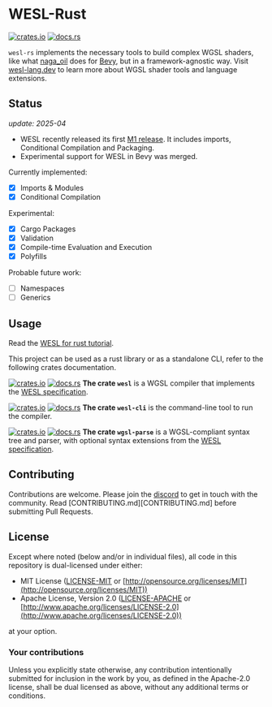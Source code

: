 # WESL-Rust

[![crates.io](https://img.shields.io/crates/v/wesl)][crates-io]
[![docs.rs](https://img.shields.io/docsrs/wesl)][docs-rs]

[crates-io]: https://crates.io/crates/wesl
[docs-rs]: https://docs.rs/wesl/
[wesl]: https://wesl-lang.dev/
[spec]: https://github.com/wgsl-tooling-wg/wesl-spec
[discord]: https://discord.gg/Ng5FWmHuSv

`wesl-rs` implements the necessary tools to build complex WGSL shaders, like what [naga_oil](https://github.com/bevyengine/naga_oil) does for [Bevy](https://bevyengine.org/), but in a framework-agnostic way. Visit [wesl-lang.dev](https://wesl-lang.dev/) to learn more about WGSL shader tools and language extensions.

## Status

*update: 2025-04*

* WESL recently released its first [M1 release](https://github.com/wgsl-tooling-wg/wesl-spec/issues/54). It includes imports, Conditional Compilation and Packaging.
* Experimental support for WESL in Bevy was merged.

Currently implemented:
- [x] Imports & Modules
- [x] Conditional Compilation

Experimental:
- [x] Cargo Packages
- [x] Validation
- [x] Compile-time Evaluation and Execution
- [x] Polyfills

Probable future work:
- [ ] Namespaces
- [ ] Generics

## Usage

Read the [WESL for rust tutorial](https://wesl-lang.dev/docs/Getting-Started-Rust).

This project can be used as a rust library or as a standalone CLI, refer to the following crates documentation.

[![crates.io](https://img.shields.io/crates/v/wesl)](https://crates.io/crates/wesl)
[![docs.rs](https://img.shields.io/docsrs/wesl)](https://docs.rs/wesl)
**The crate `wesl`** is a WGSL compiler that implements the [WESL specification][spec].

[![crates.io](https://img.shields.io/crates/v/wesl)](https://crates.io/crates/wesl)
[![docs.rs](https://img.shields.io/docsrs/wesl)](https://docs.rs/wesl)
**The crate `wesl-cli`** is the command-line tool to run the compiler.

[![crates.io](https://img.shields.io/crates/v/wgsl-parse)](https://crates.io/crates/wgsl-parse)
[![docs.rs](https://img.shields.io/docsrs/wgsl-parse)](https://docs.rs/wgsl-parse)
**The crate `wgsl-parse`** is a WGSL-compliant syntax tree and parser, with optional syntax extensions from the [WESL specification][spec].

## Contributing

Contributions are welcome. Please join the [discord][discord] to get in touch with the community. Read [CONTRIBUTING.md][CONTRIBUTING.md] before submitting Pull Requests.

## License

Except where noted (below and/or in individual files), all code in this repository is dual-licensed under either:

- MIT License ([LICENSE-MIT](LICENSE-MIT) or [http://opensource.org/licenses/MIT](http://opensource.org/licenses/MIT))
- Apache License, Version 2.0 ([LICENSE-APACHE](LICENSE-APACHE) or [http://www.apache.org/licenses/LICENSE-2.0](http://www.apache.org/licenses/LICENSE-2.0))

at your option.

### Your contributions

Unless you explicitly state otherwise,
any contribution intentionally submitted for inclusion in the work by you,
as defined in the Apache-2.0 license,
shall be dual licensed as above,
without any additional terms or conditions.
